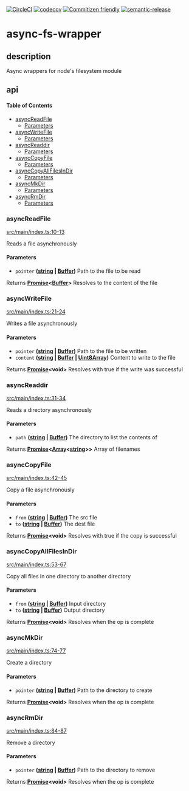 [![CircleCI](https://circleci.com/gh/bbeesley/async-fs.svg?style=svg)](https://circleci.com/gh/bbeesley/async-fs) [![codecov](https://codecov.io/gh/bbeesley/async-fs/branch/master/graph/badge.svg)](https://codecov.io/gh/bbeesley/async-fs) [![Commitizen friendly](https://img.shields.io/badge/commitizen-friendly-brightgreen.svg)](http://commitizen.github.io/cz-cli/) [![semantic-release](https://img.shields.io/badge/%20%20%F0%9F%93%A6%F0%9F%9A%80-semantic--release-e10079.svg)](https://github.com/semantic-release/semantic-release)

# async-fs-wrapper

## description

Async wrappers for node's filesystem module

## api

<!-- Generated by documentation.js. Update this documentation by updating the source code. -->

#### Table of Contents

-   [asyncReadFile](#asyncreadfile)
    -   [Parameters](#parameters)
-   [asyncWriteFile](#asyncwritefile)
    -   [Parameters](#parameters-1)
-   [asyncReaddir](#asyncreaddir)
    -   [Parameters](#parameters-2)
-   [asyncCopyFile](#asynccopyfile)
    -   [Parameters](#parameters-3)
-   [asyncCopyAllFilesInDir](#asynccopyallfilesindir)
    -   [Parameters](#parameters-4)
-   [asyncMkDir](#asyncmkdir)
    -   [Parameters](#parameters-5)
-   [asyncRmDir](#asyncrmdir)
    -   [Parameters](#parameters-6)

### asyncReadFile

[src/main/index.ts:10-13](https://github.com/bbeesley/async-fs/blob/3c4970b00856f9b333ed3ce53799411042b087eb/src/main/index.ts#L10-L13 "Source code on GitHub")

Reads a file asynchronously

#### Parameters

-   `pointer` **([string](https://developer.mozilla.org/docs/Web/JavaScript/Reference/Global_Objects/String) \| [Buffer](https://nodejs.org/api/buffer.html))** Path to the file to be read

Returns **[Promise](https://developer.mozilla.org/docs/Web/JavaScript/Reference/Global_Objects/Promise)&lt;[Buffer](https://nodejs.org/api/buffer.html)>** Resolves to the content of the file

### asyncWriteFile

[src/main/index.ts:21-24](https://github.com/bbeesley/async-fs/blob/3c4970b00856f9b333ed3ce53799411042b087eb/src/main/index.ts#L21-L24 "Source code on GitHub")

Writes a file asynchronously

#### Parameters

-   `pointer` **([string](https://developer.mozilla.org/docs/Web/JavaScript/Reference/Global_Objects/String) \| [Buffer](https://nodejs.org/api/buffer.html))** Path to the file to be written
-   `content` **([string](https://developer.mozilla.org/docs/Web/JavaScript/Reference/Global_Objects/String) \| [Buffer](https://nodejs.org/api/buffer.html) \| [Uint8Array](https://developer.mozilla.org/docs/Web/JavaScript/Reference/Global_Objects/Uint8Array))** Content to write to the file

Returns **[Promise](https://developer.mozilla.org/docs/Web/JavaScript/Reference/Global_Objects/Promise)&lt;void>** Resolves with true if the write was successful

### asyncReaddir

[src/main/index.ts:31-34](https://github.com/bbeesley/async-fs/blob/3c4970b00856f9b333ed3ce53799411042b087eb/src/main/index.ts#L31-L34 "Source code on GitHub")

Reads a directory asynchronously

#### Parameters

-   `path` **([string](https://developer.mozilla.org/docs/Web/JavaScript/Reference/Global_Objects/String) \| [Buffer](https://nodejs.org/api/buffer.html))** The directory to list the contents of

Returns **[Promise](https://developer.mozilla.org/docs/Web/JavaScript/Reference/Global_Objects/Promise)&lt;[Array](https://developer.mozilla.org/docs/Web/JavaScript/Reference/Global_Objects/Array)&lt;[string](https://developer.mozilla.org/docs/Web/JavaScript/Reference/Global_Objects/String)>>** Array of filenames

### asyncCopyFile

[src/main/index.ts:42-45](https://github.com/bbeesley/async-fs/blob/3c4970b00856f9b333ed3ce53799411042b087eb/src/main/index.ts#L42-L45 "Source code on GitHub")

Copy a file asynchronously

#### Parameters

-   `from` **([string](https://developer.mozilla.org/docs/Web/JavaScript/Reference/Global_Objects/String) \| [Buffer](https://nodejs.org/api/buffer.html))** The src file
-   `to` **([string](https://developer.mozilla.org/docs/Web/JavaScript/Reference/Global_Objects/String) \| [Buffer](https://nodejs.org/api/buffer.html))** The dest file

Returns **[Promise](https://developer.mozilla.org/docs/Web/JavaScript/Reference/Global_Objects/Promise)&lt;void>** Resolves with true if the copy is successful

### asyncCopyAllFilesInDir

[src/main/index.ts:53-67](https://github.com/bbeesley/async-fs/blob/3c4970b00856f9b333ed3ce53799411042b087eb/src/main/index.ts#L53-L67 "Source code on GitHub")

Copy all files in one directory to another directory

#### Parameters

-   `from` **([string](https://developer.mozilla.org/docs/Web/JavaScript/Reference/Global_Objects/String) \| [Buffer](https://nodejs.org/api/buffer.html))** Input directory
-   `to` **([string](https://developer.mozilla.org/docs/Web/JavaScript/Reference/Global_Objects/String) \| [Buffer](https://nodejs.org/api/buffer.html))** Output directory

Returns **[Promise](https://developer.mozilla.org/docs/Web/JavaScript/Reference/Global_Objects/Promise)&lt;void>** Resolves when the op is complete

### asyncMkDir

[src/main/index.ts:74-77](https://github.com/bbeesley/async-fs/blob/3c4970b00856f9b333ed3ce53799411042b087eb/src/main/index.ts#L74-L77 "Source code on GitHub")

Create a directory

#### Parameters

-   `pointer` **([string](https://developer.mozilla.org/docs/Web/JavaScript/Reference/Global_Objects/String) \| [Buffer](https://nodejs.org/api/buffer.html))** Path to the directory to create

Returns **[Promise](https://developer.mozilla.org/docs/Web/JavaScript/Reference/Global_Objects/Promise)&lt;void>** Resolves when the op is complete

### asyncRmDir

[src/main/index.ts:84-87](https://github.com/bbeesley/async-fs/blob/3c4970b00856f9b333ed3ce53799411042b087eb/src/main/index.ts#L84-L87 "Source code on GitHub")

Remove a directory

#### Parameters

-   `pointer` **([string](https://developer.mozilla.org/docs/Web/JavaScript/Reference/Global_Objects/String) \| [Buffer](https://nodejs.org/api/buffer.html))** Path to the directory to remove

Returns **[Promise](https://developer.mozilla.org/docs/Web/JavaScript/Reference/Global_Objects/Promise)&lt;void>** Resolves when the op is complete
